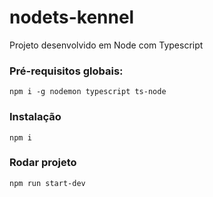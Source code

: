 # nodets-kennel
Projeto desenvolvido em Node com Typescript

### Pré-requisitos globais:
`npm i -g nodemon typescript ts-node`

### Instalação
`npm i`

### Rodar projeto
`npm run start-dev` 